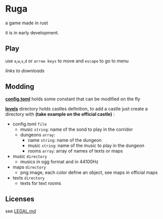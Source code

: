 # Ruga

a game made in rust

it is in early development.

## Play

use `a`,`w`,`s`,`d` or `arrow keys` to move and `escape` to go to menu

*links to downloads*

## Modding

[**config.toml**](config.toml) holds some constant that can be modified on the fly

[**levels**](levels) directory holds castles definition, to add a castle just create a directory with **(take example on the official castle)** :
* config.toml `file`
  * music `string`: name of the sond to play in the corridor
  * dungeons `array`:
    * name `string`: name of the dungeon
	* music `string`: name of the music to play in the dungeon
	* rooms `array`: array of names of texts or maps
* music `directory`
  * musics in ogg format and in 44100Hz
* maps `directory`
  * png image, each color define an object, see maps in official maps
* texts `directory`
  * texts for text rooms

## Licenses

see [LEGAL.md](LEGAL.md)
